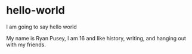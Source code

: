 # hello-world
I am going to say hello world

My name is Ryan Pusey, I am 16 and like history, writing, and hanging out with my friends.
